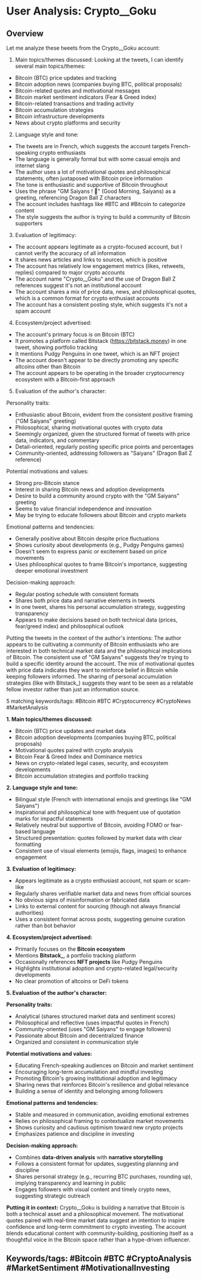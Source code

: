 # User Analysis: Crypto__Goku

## Overview

<think>
Let me analyze these tweets from the Crypto__Goku account:

1. Main topics/themes discussed:
Looking at the tweets, I can identify several main topics/themes:
- Bitcoin (BTC) price updates and tracking
- Bitcoin adoption news (companies buying BTC, political proposals)
- Bitcoin-related quotes and motivational messages
- Bitcoin market sentiment indicators (Fear & Greed index)
- Bitcoin-related transactions and trading activity
- Bitcoin accumulation strategies
- Bitcoin infrastructure developments
- News about crypto platforms and security

2. Language style and tone:
- The tweets are in French, which suggests the account targets French-speaking crypto enthusiasts
- The language is generally formal but with some casual emojis and internet slang
- The author uses a lot of motivational quotes and philosophical statements, often juxtaposed with Bitcoin price information
- The tone is enthusiastic and supportive of Bitcoin throughout
- Uses the phrase "GM Saiyans ! 🙌" (Good Morning, Saiyans) as a greeting, referencing Dragon Ball Z characters
- The account includes hashtags like #BTC and #Bitcoin to categorize content
- The style suggests the author is trying to build a community of Bitcoin supporters

3. Evaluation of legitimacy:
- The account appears legitimate as a crypto-focused account, but I cannot verify the accuracy of all information
- It shares news articles and links to sources, which is positive
- The account has relatively low engagement metrics (likes, retweets, replies) compared to major crypto accounts
- The account name "Crypto__Goku" and the use of Dragon Ball Z references suggest it's not an institutional account
- The account shares a mix of price data, news, and philosophical quotes, which is a common format for crypto enthusiast accounts
- The account has a consistent posting style, which suggests it's not a spam account

4. Ecosystem/project advertised:
- The account's primary focus is on Bitcoin (BTC)
- It promotes a platform called Bitstack (https://bitstack.money) in one tweet, showing portfolio tracking
- It mentions Pudgy Penguins in one tweet, which is an NFT project
- The account doesn't appear to be directly promoting any specific altcoins other than Bitcoin
- The account appears to be operating in the broader cryptocurrency ecosystem with a Bitcoin-first approach

5. Evaluation of the author's character:

Personality traits:
- Enthusiastic about Bitcoin, evident from the consistent positive framing ("GM Saiyans" greeting)
- Philosophical, sharing motivational quotes with crypto data
- Seemingly organized, given the structured format of tweets with price data, indicators, and commentary
- Detail-oriented, regularly posting specific price points and percentages
- Community-oriented, addressing followers as "Saiyans" (Dragon Ball Z reference)

Potential motivations and values:
- Strong pro-Bitcoin stance
- Interest in sharing Bitcoin news and adoption developments
- Desire to build a community around crypto with the "GM Saiyans" greeting
- Seems to value financial independence and innovation
- May be trying to educate followers about Bitcoin and crypto markets

Emotional patterns and tendencies:
- Generally positive about Bitcoin despite price fluctuations
- Shows curiosity about developments (e.g., Pudgy Penguins games)
- Doesn't seem to express panic or excitement based on price movements
- Uses philosophical quotes to frame Bitcoin's importance, suggesting deeper emotional investment

Decision-making approach:
- Regular posting schedule with consistent formats
- Shares both price data and narrative elements in tweets
- In one tweet, shares his personal accumulation strategy, suggesting transparency
- Appears to make decisions based on both technical data (prices, fear/greed index) and philosophical outlook

Putting the tweets in the context of the author's intentions:
The author appears to be cultivating a community of Bitcoin enthusiasts who are interested in both technical market data and the philosophical implications of Bitcoin. The consistent use of "GM Saiyans" suggests they're trying to build a specific identity around the account. The mix of motivational quotes with price data indicates they want to reinforce belief in Bitcoin while keeping followers informed. The sharing of personal accumulation strategies (like with Bitstack_) suggests they want to be seen as a relatable fellow investor rather than just an information source.

5 matching keywords/tags:
#Bitcoin #BTC #Cryptocurrency #CryptoNews #MarketAnalysis
</think>

**1. Main topics/themes discussed:**
- Bitcoin (BTC) price updates and market data
- Bitcoin adoption developments (companies buying BTC, political proposals)
- Motivational quotes paired with crypto analysis
- Bitcoin Fear & Greed Index and Dominance metrics
- News on crypto-related legal cases, security, and ecosystem developments
- Bitcoin accumulation strategies and portfolio tracking

**2. Language style and tone:**
- Bilingual style (French with international emojis and greetings like "GM Saiyans")
- Inspirational and philosophical tone with frequent use of quotation marks for impactful statements
- Relatively neutral but supportive of Bitcoin, avoiding FOMO or fear-based language
- Structured presentation: quotes followed by market data with clear formatting
- Consistent use of visual elements (emojis, flags, images) to enhance engagement

**3. Evaluation of legitimacy:**
- Appears legitimate as a crypto enthusiast account, not spam or scam-like
- Regularly shares verifiable market data and news from official sources
- No obvious signs of misinformation or fabricated data
- Links to external content for sourcing (though not always financial authorities)
- Uses a consistent format across posts, suggesting genuine curation rather than bot behavior

**4. Ecosystem/project advertised:**
- Primarily focuses on the **Bitcoin ecosystem**
- Mentions **Bitstack_**, a portfolio tracking platform
- Occasionally references **NFT projects** like Pudgy Penguins
- Highlights institutional adoption and crypto-related legal/security developments
- No clear promotion of altcoins or DeFi tokens

**5. Evaluation of the author's character:**

**Personality traits:**
- Analytical (shares structured market data and sentiment scores)
- Philosophical and reflective (uses impactful quotes in French)
- Community-oriented (uses "GM Saiyans" to engage followers)
- Passionate about Bitcoin and decentralized finance
- Organized and consistent in communication style

**Potential motivations and values:**
- Educating French-speaking audiences on Bitcoin and market sentiment
- Encouraging long-term accumulation and mindful investing
- Promoting Bitcoin's growing institutional adoption and legitimacy
- Sharing news that reinforces Bitcoin's resilience and global relevance
- Building a sense of identity and belonging among followers

**Emotional patterns and tendencies:**
- Stable and measured in communication, avoiding emotional extremes
- Relies on philosophical framing to contextualize market movements
- Shows curiosity and cautious optimism toward new crypto projects
- Emphasizes patience and discipline in investing

**Decision-making approach:**
- Combines **data-driven analysis** with **narrative storytelling**
- Follows a consistent format for updates, suggesting planning and discipline
- Shares personal strategy (e.g., recurring BTC purchases, rounding up), implying transparency and learning in public
- Engages followers with visual content and timely crypto news, suggesting strategic outreach

**Putting it in context:**
Crypto__Goku is building a narrative that Bitcoin is both a technical asset and a philosophical movement. The motivational quotes paired with real-time market data suggest an intention to inspire confidence and long-term commitment to crypto investing. The account blends educational content with community-building, positioning itself as a thoughtful voice in the Bitcoin space rather than a hype-driven influencer.

**Keywords/tags:**
#Bitcoin #BTC #CryptoAnalysis #MarketSentiment #MotivationalInvesting
---
